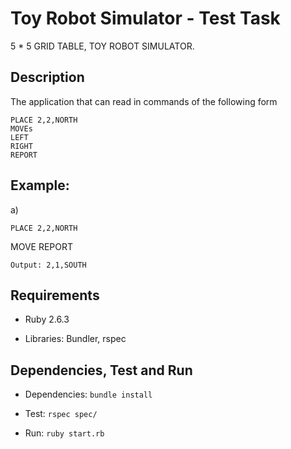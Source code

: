 # Toy Robot Simulator - Test Task

5 * 5 GRID TABLE, TOY ROBOT SIMULATOR.

## Description

The application that can read in commands of the following form

    PLACE 2,2,NORTH
    MOVEs
    LEFT
    RIGHT
    REPORT

## Example:

a)

	PLACE 2,2,NORTH
  MOVE
  REPORT

	Output: 2,1,SOUTH


## Requirements

- Ruby 2.6.3

- Libraries: Bundler, rspec


## Dependencies, Test and Run

- Dependencies: `bundle install`

- Test: `rspec spec/`

- Run: `ruby start.rb`